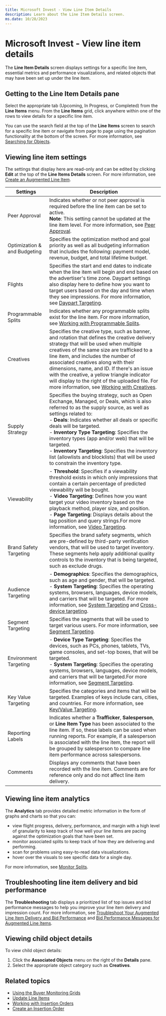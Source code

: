 ```yaml
---
title: Microsoft Invest - View Line Item Details
description: Learn about the Line Item Details screen.
ms.date: 10/28/2023
---
```


# Microsoft Invest - View line item details

The **Line Item Details** screen displays settings for a specific line item, essential metrics and performance visualizations, and related objects that may have been set up under the line item.

## Getting to the Line Item Details pane

Select the appropriate tab (Upcoming, In Progress, or Completed) from the **Line Items** menu. From the **Line Items** grid, click anywhere within one of the rows to view details for a specific line item.

You can use the search field at the top of the **Line Items** screen to search for a specific line item or navigate from page to page using the pagination functionality at the bottom of the screen. For more information, see [Searching for Objects](using-the-buyer-monitoring-grids.md).

## Viewing line item settings

The settings that display here are read-only and can be edited by clicking **Edit** at the top of the **Line Items Details** screen. For
more information, see [Create an Augmented Line Item](create-an-augmented-line-item-ali.md).

| Settings | Description |
|--|--|
| Peer Approval | Indicates whether or not peer approval is required before the line item can be set to active. <br> **Note**: This setting cannot be updated at the line item level. For more information, see [Peer Approval](peer-approval.md). |
| Optimization & and Budgeting | Specifies the optimization method and goal priority as well as all budgeting information that includes the following: payment model, revenue, budget, and total lifetime budget. |
| Flights | Specifies the start and end dates to indicate when the line item will begin and end based on the advertiser's time zone. Daypart settings also display here to define how you want to target users based on the day and time when they see impressions. For more information, see [Daypart Targeting](daypart-targeting.md). |
| Programmable Splits | Indicates whether any programmable splits exist for the line item. For more information, see [Working with Programmable Splits](working-with-programmable-splits.md). |
| Creatives | Specifies the creative type, such as banner, and rotation that defines the creative delivery strategy that will be used when multiple creatives of the same size are trafficked to a line item, and includes the number of associated creatives along with their dimensions, name, and ID. If there's an issue with the creative, a yellow triangle indicator will display to the right of the uploaded file. For more information, see [Working with Creatives](working-with-creatives.md). |
| Supply Strategy | Specifies the buying strategy, such as Open Exchange, Managed, or Deals, which is also referred to as the supply source, as well as settings related to: <br>- **Deals**: Indicates whether all deals or specific deals will be targeted.<br>-  **Inventory Type Targeting**: Specifies the inventory types (app and/or web) that will be targeted. <br> - **Inventory Targeting**: Specifies the inventory list (allowlists and blocklists) that will be used to constrain the inventory type. |
| Viewability | - **Threshold**: Specifies if a viewability threshold exists in which only impressions that contain a certain percentage of predicted viewability will be bought. <br> - **Video Targeting**: Defines how you want target your video inventory based on the playback method, player size, and position. <br> - **Page Targeting**: Displays details about the tag position and query strings.For more information, see [Video Targeting](video-targeting.md). |
| Brand Safety Targeting | Specifies the brand safety segments, which are pre-defined by third-party verification vendors, that will be used to target inventory. These segments help apply additional quality controls to the inventory that is being targeted, such as exclude drugs. |
| Audience Targeting | - **Demographics**: Specifies the demographics, such as age and gender, that will be targeted. <br>- **System Targeting**: Specifies the operating systems, browsers, languages, device models, and carriers that will be targeted. For more information, see [System Targeting](system-targeting.md) and [Cross-device targeting](enable-cross-device-targeting-and-measurement-for-a-line-item.md). |
| Segment Targeting | Specifies the segments that will be used to target various users. For more information, see [Segment Targeting](system-targeting.md). |
| Environment Targeting | - **Device Type Targeting**: Specifies the devices, such as PCs, phones, tablets, TVs, game consoles, and set-top boxes, that will be targeted. <br> - **System Targeting**: Specifies the operating systems, browsers, languages, device models, and carriers that will be targeted.For more information, see [Segment Targeting](system-targeting.md). |
| Key Value Targeting | Specifies the categories and items that will be targeted. Examples of keys include cars, cities, and countries. For more information, see [Key/Value Targeting](key-value-targeting.md). |
| Reporting Labels | Indicates whether a **Trafficker**, **Salesperson**, or **Line Item Type** has been associated to the line item. If so, these labels can be used when running reports. For example, if a salesperson is associated with the line item, the report will be grouped by salesperson to compare line item performance across salespersons. |
| Comments | Displays any comments that have been recorded with the line item. Comments are for reference only and do not affect line item delivery. |

## Viewing line item analytics

The **Analytics** tab provides detailed metric information in the form of graphs and charts so that you can:

- view flight progress, delivery, performance, and margin with a high level of granularity to keep track of how well your line items are pacing against the optimization goals that have been set.
- monitor associated splits to keep track of how they are delivering and performing.
- scan for problems using easy-to-read data visualizations.
- hover over the visuals to see specific data for a single day.

For more information, see [Monitor Splits](monitor-splits.md).

## Troubleshooting line item delivery and bid performance

The **Troubleshooting** tab displays a prioritized list of top issues and bid performance messages to help you improve your line item delivery and impression count. For more information, see [Troubleshoot Your Augmented Line Item Delivery and Bid Performance](troubleshoot-your-augmented-line-item-delivery-and-bid-performance.md) and [Bid Performance Messages for Augmented Line Items](bid-performance-messages-for-augmented-line-items.md).

## Viewing child object details

To view child object details:

1. Click the **Associated Objects** menu on the right of the **Details** pane.
1. Select the appropriate object category such as **Creatives**.

## Related topics

- [Using the Buyer Monitoring Grids](using-the-buyer-monitoring-grids.md)
- [Update Line Items](update-line-items.md)
- [Working with Insertion Orders](working-with-insertion-orders.md)
- [Create an Insertion Order](create-an-insertion-order.md)
